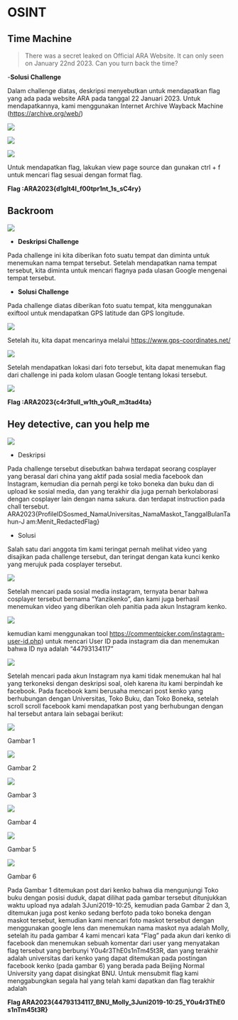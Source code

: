 # OSINT

## Time Machine

> There was a secret leaked on Official ARA Website. It can only seen on January 22nd 2023. Can you turn back the time?

-**Solusi Challenge**

Dalam challenge diatas, deskripsi menyebutkan untuk mendapatkan flag yang ada pada website ARA pada tanggal 22 Januari 2023. Untuk mendapatkannya, kami menggunakan Internet Archive Wayback Machine (https://archive.org/web/)

![](Aspose.Words.dd5bdc20-b2db-4d6a-b030-6f166ebb0d2d.002.jpeg)

![](Aspose.Words.dd5bdc20-b2db-4d6a-b030-6f166ebb0d2d.003.jpeg)

![](Aspose.Words.dd5bdc20-b2db-4d6a-b030-6f166ebb0d2d.004.jpeg)

Untuk mendapatkan flag, lakukan view page source dan gunakan ctrl + f untuk mencari flag sesuai dengan format flag.

**Flag :ARA2023{d1gIt4l\_f00tpr1nt\_1s\_sC4ry}**


## Backroom

![](Aspose.Words.dd5bdc20-b2db-4d6a-b030-6f166ebb0d2d.005.jpeg)

- **Deskripsi Challenge**

Pada challenge ini kita diberikan foto suatu tempat dan diminta untuk menemukan nama tempat tersebut. Setelah mendapatkan nama tempat tersebut, kita diminta untuk mencari flagnya pada ulasan Google mengenai tempat tersebut.

- **Solusi Challenge**

Pada challenge diatas diberikan foto suatu tempat, kita menggunakan exiftool untuk mendapatkan GPS latitude dan GPS longitude.

![](Aspose.Words.dd5bdc20-b2db-4d6a-b030-6f166ebb0d2d.006.png)

Setelah itu, kita dapat mencarinya melalui https://www.gps-coordinates.net/

![](Aspose.Words.dd5bdc20-b2db-4d6a-b030-6f166ebb0d2d.007.jpeg)

Setelah mendapatkan lokasi dari foto tersebut, kita dapat menemukan flag dari challenge ini pada kolom ulasan Google tentang lokasi tersebut.

![](Aspose.Words.dd5bdc20-b2db-4d6a-b030-6f166ebb0d2d.008.jpeg)

**Flag :ARA2023{c4r3full\_w1th\_y0uR\_m3tad4ta}**


## Hey detective, can you help me

![](Aspose.Words.dd5bdc20-b2db-4d6a-b030-6f166ebb0d2d.009.jpeg)

- Deskripsi

Pada challenge tersebut disebutkan bahwa terdapat seorang cosplayer yang berasal dari china yang aktif pada sosial media facebook dan Instagram, kemudian dia pernah pergi ke toko boneka dan buku dan di upload ke sosial media, dan yang terakhir dia juga pernah berkolaborasi dengan cosplayer lain dengan nama sakura. dan terdapat instruction pada chall tersebut. ARA2023{ProfileIDSosmed\_NamaUniversitas\_NamaMaskot\_TanggalBulanTahun-J am:Menit\_RedactedFlag}

- Solusi

Salah satu dari anggota tim kami teringat pernah melihat video yang disajikan pada challenge tersebut, dan teringat dengan kata kunci kenko yang merujuk pada cosplayer tersebut.

![](Aspose.Words.dd5bdc20-b2db-4d6a-b030-6f166ebb0d2d.010.jpeg)

Setelah mencari pada sosial media instagram, ternyata benar bahwa cosplayer tersebut bernama “Yanzikenko”, dan kami juga berhasil menemukan video yang diberikan oleh panitia pada akun Instagram kenko.

![](Aspose.Words.dd5bdc20-b2db-4d6a-b030-6f166ebb0d2d.011.jpeg)

kemudian kami menggunakan tool https://commentpicker.com/instagram-user-id.php) untuk mencari User ID pada instagram dia dan menemukan bahwa ID nya adalah “44793134117”

![](Aspose.Words.dd5bdc20-b2db-4d6a-b030-6f166ebb0d2d.012.png)

Setelah mencari pada akun Instagram nya kami tidak menemukan hal hal yang terkoneksi dengan deskripsi soal, oleh karena itu kami berpindah ke facebook. Pada facebook kami berusaha mencari post kenko yang berhubungan dengan Universitas, Toko Buku, dan Toko Boneka, setelah scroll scroll facebook kami mendapatkan post yang berhubungan dengan hal tersebut antara lain sebagai berikut:

![](Aspose.Words.dd5bdc20-b2db-4d6a-b030-6f166ebb0d2d.013.jpeg)

Gambar 1

![](Aspose.Words.dd5bdc20-b2db-4d6a-b030-6f166ebb0d2d.014.jpeg)

Gambar 2

![](Aspose.Words.dd5bdc20-b2db-4d6a-b030-6f166ebb0d2d.015.jpeg)

Gambar 3

![](Aspose.Words.dd5bdc20-b2db-4d6a-b030-6f166ebb0d2d.016.jpeg)

Gambar 4

![](Aspose.Words.dd5bdc20-b2db-4d6a-b030-6f166ebb0d2d.017.jpeg)

Gambar 5

![](Aspose.Words.dd5bdc20-b2db-4d6a-b030-6f166ebb0d2d.018.jpeg)

Gambar 6

Pada Gambar 1 ditemukan post dari kenko bahwa dia mengunjungi Toko buku dengan posisi duduk, dapat dilihat pada gambar tersebut ditunjukkan waktu upload nya adalah 3Juni2019-10:25, kemudian pada Gambar 2 dan 3, ditemukan juga post kenko sedang berfoto pada toko boneka dengan maskot tersebut, kemudian kami mencari foto maskot tersebut dengan menggunakan google lens dan menemukan nama maskot nya adalah Molly, setelah itu pada gambar 4 kami mencari kata “Flag” pada akun dari kenko di facebook dan menemukan sebuah komentar dari user yang menyatakan flag tersebut yang berbunyi Y0u4r3ThE0s1nTm45t3R, dan yang terakhir adalah universitas dari kenko yang dapat ditemukan pada postingan facebook kenko (pada gambar 6) yang berada pada Beijing Normal University yang dapat disingkat BNU. Untuk mensubmit flag kami menggabungkan segala hal yang telah kami dapatkan dan flag terakhir adalah

**Flag ARA2023{44793134117\_BNU\_Molly\_3Juni2019-10:25\_Y0u4r3ThE0 s1nTm45t3R}**
